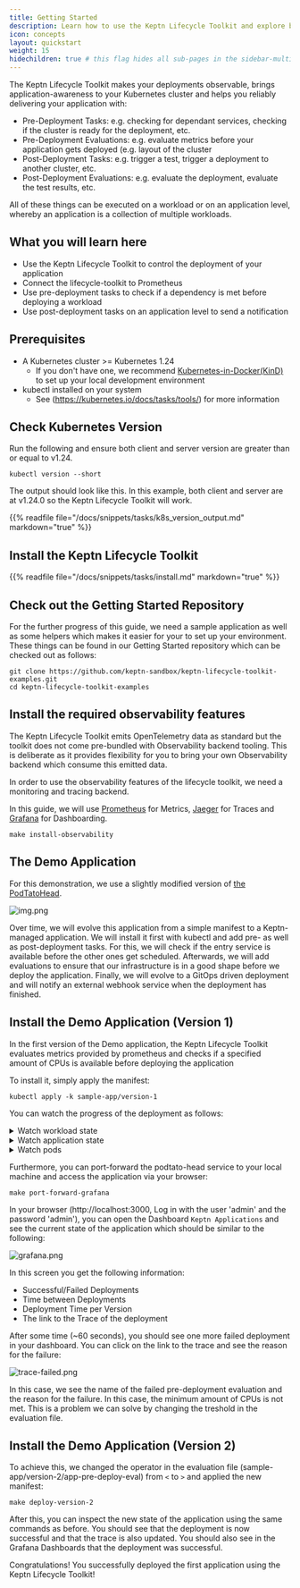 ```yaml
---
title: Getting Started
description: Learn how to use the Keptn Lifecycle Toolkit and explore basic features.
icon: concepts
layout: quickstart
weight: 15
hidechildren: true # this flag hides all sub-pages in the sidebar-multicard.html
---
```


The Keptn Lifecycle Toolkit makes your deployments observable, brings application-awareness to your Kubernetes cluster and helps you reliably delivering your application with:

* Pre-Deployment Tasks: e.g. checking for dependant services, checking if the cluster is ready for the deployment, etc.
* Pre-Deployment Evaluations: e.g. evaluate metrics before your application gets deployed (e.g. layout of the cluster
* Post-Deployment Tasks: e.g. trigger a test, trigger a deployment to another cluster, etc.
* Post-Deployment Evaluations: e.g. evaluate the deployment, evaluate the test results, etc.

All of these things can be executed on a workload or on an application level, whereby an application is a collection of multiple workloads.

## What you will learn here
* Use the Keptn Lifecycle Toolkit to control the deployment of your application
* Connect the lifecycle-toolkit to Prometheus
* Use pre-deployment tasks to check if a dependency is met before deploying a workload
* Use post-deployment tasks on an application level to send a notification

## Prerequisites
* A Kubernetes cluster >= Kubernetes 1.24
    * If you don't have one, we recommend [Kubernetes-in-Docker(KinD)](https://kind.sigs.k8s.io/docs/user/quick-start/) to set up your local development environment
* kubectl installed on your system
    * See (https://kubernetes.io/docs/tasks/tools/) for more information

## Check Kubernetes Version

Run the following and ensure both client and server version are greater than or equal to v1.24.

```
kubectl version --short
```

The output should look like this. In this example, both client and server are at v1.24.0 so the Keptn Lifecycle Toolkit will work.

{{% readfile file="/docs/snippets/tasks/k8s_version_output.md" markdown="true" %}}

## Install the Keptn Lifecycle Toolkit
{{% readfile file="/docs/snippets/tasks/install.md" markdown="true" %}}

## Check out the Getting Started Repository
For the further progress of this guide, we need a sample application as well as some helpers which makes it easier for your to set up your environment. These things can be found in our Getting Started repository which can be checked out as follows:

```console
git clone https://github.com/keptn-sandbox/keptn-lifecycle-toolkit-examples.git
cd keptn-lifecycle-toolkit-examples
```

## Install the required observability features
The Keptn Lifecycle Toolkit emits OpenTelemetry data as standard but the toolkit does not come pre-bundled with Observability backend tooling. This is deliberate as it provides flexibility for you to bring your own Observability backend which consume this emitted data.

In order to use the observability features of the lifecycle toolkit, we need a monitoring and tracing backend.

In this guide, we will use [Prometheus](https://prometheus.io/) for Metrics, [Jaeger](https://jaegertracing.io) for Traces and [Grafana](https://github.com/grafana/) for Dashboarding.

```
make install-observability
```

## The Demo Application
For this demonstration, we use a slightly modified version of [the PodTatoHead](https://github.com/podtato-head/podtato-head).

![img.png](assets/podtatohead.png)

Over time, we will evolve this application from a simple manifest to a Keptn-managed application. We will install it first with kubectl and add pre- as well as post-deployment tasks. For this, we will check if the entry service is available before the other ones get scheduled. Afterwards, we will add evaluations to ensure that our infrastructure is in a good shape before we deploy the application. Finally, we will evolve to a GitOps driven deployment and will notify an external webhook service when the deployment has finished.

## Install the Demo Application (Version 1)
In the first version of the Demo application, the Keptn Lifecycle Toolkit evaluates metrics provided by prometheus and checks if a specified amount of CPUs is available before deploying the application

To install it, simply apply the manifest:
```shell
kubectl apply -k sample-app/version-1
```

You can watch the progress of the deployment as follows:
<details>
<summary>Watch workload state</summary>
When the Lifecycle Toolkit detects workload labels ("app.kubernetes.io/name" and "keptn.sh/workload") on a resource, a KeptnWorkloadInstance (kwi) resource will be created. Using this resource you can watch the progress of the deployment.

```shell
kubectl get keptnworkloadinstances -n podtato-kubectl
```

This will show the current status of the Workloads and in which phase they are at the moment. You can get more detailed information about the workloads by describing one of the resources:

```shell
kubectl describe keptnworkloadinstances podtato-head-podtato-head-entry -n podtato-kubectl
```

Note that there are more detailed information in the event stream of the object.
</details>

<details>
<summary>Watch application state</summary>
Although you didn't specify an application in your manifest, the Lifecycle Toolkit assumed that this is a single-service application and created an ApplicationVersion (kav) resource for you.

Using `kubectl get keptnappversions -n podtato-kubectl` you can see state of these resources.
</details>

<details>
<summary>Watch pods</summary>
Obviously, you should see that the pods are starting normally. You can watch the state of the pods using:

```shell
kubectl get pods -n podtato-kubectl
```
</details>

Furthermore, you can port-forward the podtato-head service to your local machine and access the application via your browser:

```shell
make port-forward-grafana
```
 
In your browser (http://localhost:3000, Log in with the user 'admin' and the password 'admin'), you can open the Dashboard `Keptn Applications` and see the current state of the application which should be similar to the following:

![grafana.png](assets/grafana.png)

In this screen you get the following information:
* Successful/Failed Deployments
* Time between Deployments
* Deployment Time per Version
* The link to the Trace of the deployment

After some time (~60 seconds), you should see one more failed deployment in your dashboard. You can click on the link to the trace and see the reason for the failure:

![trace-failed.png](assets/trace-failed.png)

In this case, we see the name of the failed pre-deployment evaluation and the reason for the failure. In this case, the minimum amount of CPUs is not met. This is a problem we can solve by changing the treshold in the evaluation file.

## Install the Demo Application (Version 2)
To achieve this, we changed the operator in the evaluation file (sample-app/version-2/app-pre-deploy-eval) from `<` to `>` and applied the new manifest:

```shell
make deploy-version-2
```

After this, you can inspect the new state of the application using the same commands as before. You should see that the deployment is now successful and that the trace is also updated. You should also see in the Grafana Dashboards that the deployment was successful.

Congratulations! You successfully deployed the first application using the Keptn Lifecycle Toolkit!

